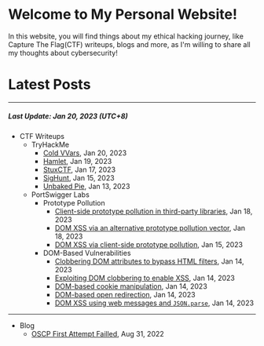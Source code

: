 # Welcome to My Personal Website!

In this website, you will find things about my ethical hacking journey, like Capture The Flag(CTF) writeups, blogs and more, as I'm willing to share all my thoughts about cybersecurity!

# Latest Posts

* * *
##### Last Update: Jan 20, 2023 (UTC+8)

- CTF Writeups
	- TryHackMe
		- [Cold VVars](https://siunam321.github.io/ctf/tryhackme/Cold-VVars), Jan 20, 2023
		- [Hamlet](https://siunam321.github.io/ctf/tryhackme/Hamlet), Jan 19, 2023
		- [StuxCTF](https://siunam321.github.io/ctf/tryhackme/StuxCTF), Jan 17, 2023
		- [SigHunt](https://siunam321.github.io/ctf/tryhackme/SigHunt), Jan 15, 2023
		- [Unbaked Pie](https://siunam321.github.io/ctf/tryhackme/Unbaked-Pie), Jan 13, 2023
	- PortSwigger Labs
		- Prototype Pollution
			- [Client-side prototype pollution in third-party libraries](https://siunam321.github.io/ctf/portswigger-labs/Prototype-Pollution/prototype-3), Jan 18, 2023
			- [DOM XSS via an alternative prototype pollution vector](https://siunam321.github.io/ctf/portswigger-labs/Prototype-Pollution/prototype-2), Jan 18, 2023
			- [DOM XSS via client-side prototype pollution](https://siunam321.github.io/ctf/portswigger-labs/Prototype-Pollution/prototype-1), Jan 15, 2023
		- DOM-Based Vulnerabilities
			- [Clobbering DOM attributes to bypass HTML filters](https://siunam321.github.io/ctf/portswigger-labs/DOM-Based-Vulnerabilities/dom-7), Jan 14, 2023
			- [Exploiting DOM clobbering to enable XSS](https://siunam321.github.io/ctf/portswigger-labs/DOM-Based-Vulnerabilities/dom-6), Jan 14, 2023
			- [DOM-based cookie manipulation](https://siunam321.github.io/ctf/portswigger-labs/DOM-Based-Vulnerabilities/dom-5), Jan 14, 2023
			- [DOM-based open redirection](https://siunam321.github.io/ctf/portswigger-labs/DOM-Based-Vulnerabilities/dom-4), Jan 14, 2023
			- [DOM XSS using web messages and `JSON.parse`](https://siunam321.github.io/ctf/portswigger-labs/DOM-Based-Vulnerabilities/dom-3), Jan 14, 2023

* * *
- Blog
	- [OSCP First Attempt Failled](https://siunam321.github.io/blog/2022-08-31-OSCP-First-Attempt-Failled), Aug 31, 2022